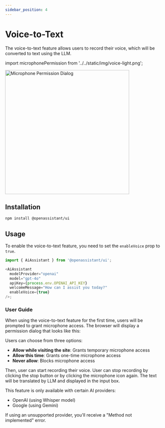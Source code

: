 ```yaml
---
sidebar_position: 4
---
```


# Voice-to-Text

The voice-to-text feature allows users to record their voice, which will be converted to text using the LLM.

import microphonePermission from '../../static/img/voice-light.png';

<img src={microphonePermission} width="400" alt="Microphone Permission Dialog" />

## Installation

```bash
npm install @openassistant/ui
```

## Usage

To enable the voice-to-text feature, you need to set the `enableVoice` prop to `true`.

```js
import { AiAssistant } from '@openassistant/ui';

<AiAssistant
  modelProvider="openai"
  model="gpt-4o"
  apiKey={process.env.OPENAI_API_KEY}
  welcomeMessage="How can I assist you today?"
  enableVoice={true}
/>;
```

### User Guide

When using the voice-to-text feature for the first time, users will be prompted to grant microphone access. The browser will display a permission dialog that looks like this:

Users can choose from three options:

- **Allow while visiting the site**: Grants temporary microphone access
- **Allow this time**: Grants one-time microphone access
- **Never allow**: Blocks microphone access

Then, user can start recording their voice. User can stop recording by clicking the stop button or by clicking the microphone icon again. The text will be translated by LLM and displayed in the input box.

This feature is only available with certain AI providers:

- OpenAI (using Whisper model)
- Google (using Gemini)

If using an unsupported provider, you'll receive a "Method not implemented" error.
